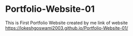 # Portfolio-Website-01
This is First Portfolio Website  created by me 
link of website https://lokeshgoswami2003.github.io/Portfolio-Website-01/
